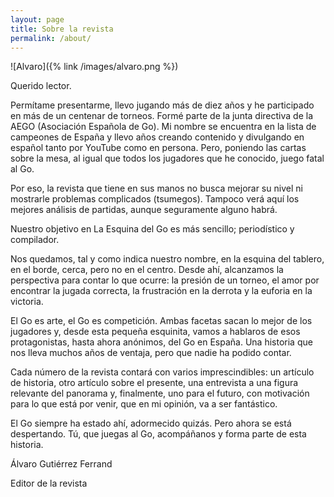 ```yaml
---
layout: page
title: Sobre la revista
permalink: /about/
---
```


![Alvaro]({% link /images/alvaro.png %})

Querido lector.

Permítame presentarme, llevo jugando más de diez años y he participado en más de un centenar de torneos.
Formé parte de la junta directiva de la AEGO (Asociación Española de Go).
Mi nombre se encuentra en la lista de campeones de España y llevo años creando contenido y divulgando en español tanto por YouTube como en persona.
Pero, poniendo las cartas sobre la mesa, al igual que todos los jugadores que he conocido, juego fatal al Go.

Por eso, la revista que tiene en sus manos no busca mejorar su nivel ni mostrarle problemas complicados (tsumegos).
Tampoco verá aquí los mejores análisis de partidas, aunque seguramente alguno habrá.

Nuestro objetivo en La Esquina del Go es más sencillo; periodístico y compilador.

Nos quedamos, tal y como indica nuestro nombre, en la esquina del tablero, en el borde, cerca, pero no en el centro.
Desde ahí, alcanzamos la perspectiva para contar lo que ocurre: la presión de un torneo, el amor por encontrar la jugada correcta,
la frustración en la derrota y la euforia en la victoria.

El Go es arte, el Go es competición. Ambas facetas sacan lo mejor de los jugadores y, desde esta pequeña esquinita, vamos a hablaros de esos
protagonistas, hasta ahora anónimos, del Go en España.
Una historia que nos lleva muchos años de ventaja, pero que nadie ha podido contar.

Cada número de la revista contará con varios imprescindibles: un artículo de historia, otro artículo sobre el presente,
una entrevista a una figura relevante del panorama y, finalmente, uno para el futuro, con motivación para lo que
está por venir, que en mi opinión, va a ser fantástico.

El Go siempre ha estado ahí, adormecido quizás. Pero ahora se está despertando. Tú, que juegas al Go, acompáñanos y forma parte de esta historia.

Álvaro Gutiérrez Ferrand

Editor de la revista
